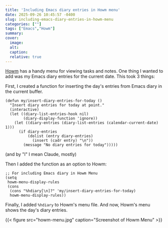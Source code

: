 ```yaml
---
title: 'Including Emacs diary entries in Howm menu'
date: 2025-09-26 10:45:57 -0400
slug: including-emacs-diary-entries-in-howm-menu
categories: [""]
tags: ["Emacs","Howm"]
summary: 
cover: 
  image: 
  alt: 
  caption: 
  relative: true
---
```



[Howm](https://github.com/kaorahi/howm) has a handy menu for viewing tasks and notes. One thing I wanted to add was my Emacs diary entries for the current date. This took 3 things:

First, I created a function for inserting the day's entries from Emacs diary in the current buffer.

```emacs-lisp
(defun my/insert-diary-entries-for-today ()
  "Insert diary entries for today at point."
  (interactive)
  (let ((diary-list-entries-hook nil)
        (diary-display-function 'ignore))
    (let ((diary-entries (diary-list-entries (calendar-current-date) 1)))
      (if diary-entries
          (dolist (entry diary-entries)
            (insert (cadr entry) "\n"))
        (message "No diary entries for today")))))
```

(and by "I" I mean Claude, mostly)

Then I added the function as an option to Howm:

```emacs-lisp
;; For including Emacs diary in Howm Menu
(setq
 howm-menu-display-rules
 (cons
  (cons "%hdiary[\n]?" 'my/insert-diary-entries-for-today)
  howm-menu-display-rules))
```

Finally, I added `%hdiary` to Howm's menu file. And now, Howm's menu shows the day's diary entries.

{{< figure src="howm-menu.jpg" caption="Screenshot of Howm Menu" >}}



